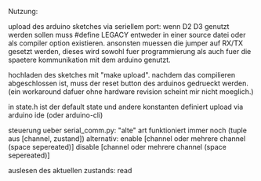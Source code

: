 Nutzung:

upload des arduino sketches via seriellem port:
wenn D2 D3 genutzt werden sollen muss #define LEGACY entweder in einer source datei oder als compiler option existieren.
ansonsten muessen die jumper auf RX/TX gesetzt werden, dieses wird sowohl fuer programmierung als auch fuer
die spaetere kommunikation mit dem arduino genutzt.

hochladen des sketches mit "make upload". nachdem das compilieren abgeschlossen ist, muss der reset button des
arduinos gedrueckt werden. (ein workaround dafuer ohne hardware revision scheint mir nicht moeglich.)


in state.h ist der default state und andere konstanten definiert
upload via arduino ide (oder arduino-cli)

steuerung ueber serial_comm.py:
"alte" art funktioniert immer noch (tuple aus [channel, zustand])
alternativ: 
    enable [channel oder mehrere channel (space sepereated)]
    disable [channel oder mehrere channel (space sepereated)]

auslesen des aktuellen zustands:
    read